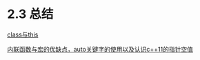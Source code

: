 # 2.3 总结

[class与this](https://blog.csdn.net/qq_45928272/article/details/113617193)

[内联函数与宏的优缺点，auto关键字的使用以及认识c++11的指针空值](https://blog.csdn.net/qq_45928272/article/details/113606158)

